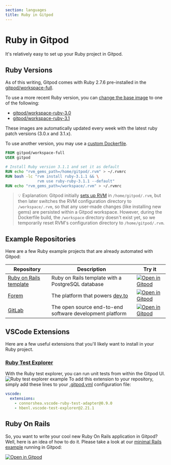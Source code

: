 ```yaml
---
section: languages
title: Ruby in Gitpod
---
```


<script context="module">
  export const prerender = true;
</script>

# Ruby in Gitpod

It's relatively easy to set up your Ruby project in Gitpod.

## Ruby Versions

As of this writing, Gitpod comes with Ruby 2.7.6 pre-installed in the [gitpod/workspace-full](https://hub.docker.com/r/gitpod/workspace-full).

To use a more recent Ruby version, you can [change the base image](https://www.gitpod.io/docs/config-docker#configure-a-public-docker-image) to one of the following:

- [gitpod/workspace-ruby-3.0](https://hub.docker.com/r/gitpod/workspace-ruby-3.0)
- [gitpod/workspace-ruby-3.1](https://hub.docker.com/r/gitpod/workspace-ruby-3.1)

These images are automatically updated every week with the latest ruby patch versions (3.0.x and 3.1.x).

To use another version, you may use a [custom Dockerfile](https://www.gitpod.io/docs/config-docker#configure-a-custom-dockerfile).

```dockerfile
FROM gitpod/workspace-full
USER gitpod

# Install Ruby version 3.1.1 and set it as default
RUN echo "rvm_gems_path=/home/gitpod/.rvm" > ~/.rvmrc
RUN bash -lc "rvm install ruby-3.1.1 && \
              rvm use ruby-ruby-3.1.1 --default"
RUN echo "rvm_gems_path=/workspace/.rvm" > ~/.rvmrc
```

> 💡 Explanation: Gitpod initially [sets up RVM](https://github.com/gitpod-io/workspace-images/blob/481f7600b725e0ab507fbf8377641a562a475625/chunks/lang-ruby/Dockerfile#L11-L26) in `/home/gitpod/.rvm`, but then later switches the RVM configuration directory to `/workspace/.rvm`, so that any user-made changes (like installing new gems) are persisted within a Gitpod workspace. However, during the Dockerfile build, the `/workspace` directory doesn't exist yet, so we temporarily reset RVM's configuration directory to `/home/gitpod/.rvm`.

## Example Repositories

Here are a few Ruby example projects that are already automated with Gitpod:

<div class="overflow-x-auto">

| Repository                                                           | Description                                              | Try it                                                                                                                          |
| -------------------------------------------------------------------- | -------------------------------------------------------- | ------------------------------------------------------------------------------------------------------------------------------- |
| [Ruby on Rails template](https://github.com/gitpod-io/ruby-on-rails) | Ruby on Rails template with a PostgreSQL database        | [![Open in Gitpod](https://gitpod.io/button/open-in-gitpod.svg)](https://gitpod.io/#https://github.com/gitpod-io/ruby-on-rails) |
| [Forem](https://github.com/forem/forem)                              | The platform that powers [dev.to](https://dev.to)        | [![Open in Gitpod](https://gitpod.io/button/open-in-gitpod.svg)](https://gitpod.io/#https://github.com/forem/forem)             |
| [GitLab](https://gitlab.com/gitlab-org/gitlab)                       | The open source end-to-end software development platform | [![Open in Gitpod](https://gitpod.io/button/open-in-gitpod.svg)](https://gitpod.io/#https://gitlab.com/gitlab-org/gitlab)       |

 </div>

## VSCode Extensions

Here are a few useful extensions that you'll likely want to install in your Ruby project.

### [Ruby Test Explorer](https://marketplace.visualstudio.com/items?itemName=connorshea.vscode-ruby-test-adapter)

With the Ruby test explorer, you can run unit tests from within the Gitpod UI.
![Ruby test explorer example](../../../static/images/docs/ruby_test_ui.png)
To add this extension to your repository, simply add these lines to your [.gitpod.yml](/docs/config-gitpod-file) configuration file:

```YAML
vscode:
  extensions:
    - connorshea.vscode-ruby-test-adapter@0.9.0
    - hbenl.vscode-test-explorer@2.21.1
```

## Ruby On Rails

So, you want to write your cool new Ruby On Rails application in Gitpod? Well, here is an idea of how to do it. Please take a look at our [minimal Rails example](https://github.com/gitpod-io/Gitpod-Ruby-On-Rails) running in Gitpod:

[![Open in Gitpod](https://gitpod.io/button/open-in-gitpod.svg)](https://gitpod.io/#https://github.com/gitpod-io/Gitpod-Ruby-On-Rails)
